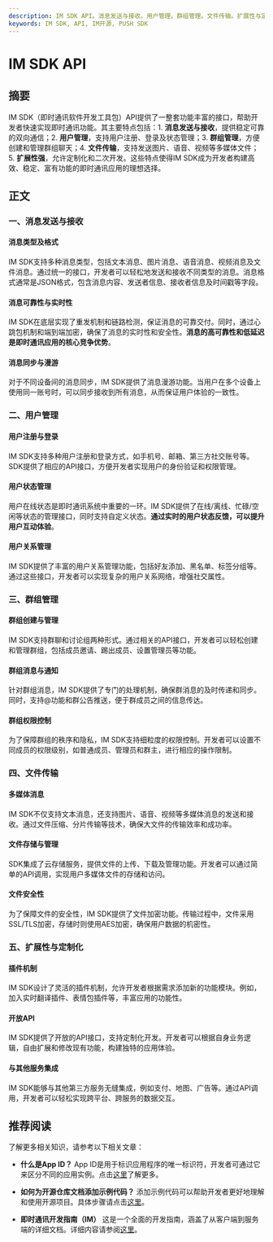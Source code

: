 ```yaml
---
description: IM SDK API。消息发送与接收。用户管理。群组管理。文件传输。扩展性与定制化。
keywords: IM SDK, API, IM开源, PUSH SDK
---
```

# IM SDK API

## 摘要

IM SDK（即时通讯软件开发工具包）API提供了一整套功能丰富的接口，帮助开发者快速实现即时通讯功能。其主要特点包括：1. **消息发送与接收**，提供稳定可靠的双向通信；2. **用户管理**，支持用户注册、登录及状态管理；3. **群组管理**，方便创建和管理群组聊天；4. **文件传输**，支持发送图片、语音、视频等多媒体文件；5. **扩展性强**，允许定制化和二次开发。这些特点使得IM SDK成为开发者构建高效、稳定、富有功能的即时通讯应用的理想选择。

## 正文

### 一、消息发送与接收

#### 消息类型及格式

IM SDK支持多种消息类型，包括文本消息、图片消息、语音消息、视频消息及文件消息。通过统一的接口，开发者可以轻松地发送和接收不同类型的消息。消息格式通常是JSON格式，包含消息内容、发送者信息、接收者信息及时间戳等字段。

#### 消息可靠性与实时性

IM SDK在底层实现了重发机制和链路检测，保证消息的可靠交付。同时，通过心跳包机制和端到端加密，确保了消息的实时性和安全性。**消息的高可靠性和低延迟是即时通讯应用的核心竞争优势**。

#### 消息同步与漫游

对于不同设备间的消息同步，IM SDK提供了消息漫游功能。当用户在多个设备上使用同一账号时，可以同步接收到所有消息，从而保证用户体验的一致性。

### 二、用户管理

#### 用户注册与登录

IM SDK支持多种用户注册和登录方式，如手机号、邮箱、第三方社交账号等。SDK提供了相应的API接口，方便开发者实现用户的身份验证和权限管理。

#### 用户状态管理

用户在线状态是即时通讯系统中重要的一环。IM SDK提供了在线/离线、忙碌/空闲等状态的管理接口，同时支持自定义状态。**通过实时的用户状态反馈，可以提升用户互动体验**。

#### 用户关系管理

IM SDK提供了丰富的用户关系管理功能，包括好友添加、黑名单、标签分组等。通过这些接口，开发者可以实现复杂的用户关系网络，增强社交属性。

### 三、群组管理

#### 群组创建与管理

IM SDK支持群聊和讨论组两种形式。通过相关的API接口，开发者可以轻松创建和管理群组，包括成员邀请、踢出成员、设置管理员等功能。

#### 群组消息与通知

针对群组消息，IM SDK提供了专门的处理机制，确保群消息的及时传递和同步。同时，支持@功能和群公告推送，便于群成员之间的信息传达。

#### 群组权限控制

为了保障群组的秩序和隐私，IM SDK支持细粒度的权限控制。开发者可以设置不同成员的权限级别，如普通成员、管理员和群主，进行相应的操作限制。

### 四、文件传输

#### 多媒体消息

IM SDK不仅支持文本消息，还支持图片、语音、视频等多媒体消息的发送和接收。通过文件压缩、分片传输等技术，确保大文件的传输效率和成功率。

#### 文件存储与管理

SDK集成了云存储服务，提供文件的上传、下载及管理功能。开发者可以通过简单的API调用，实现用户多媒体文件的存储和访问。

#### 文件安全性

为了保障文件的安全性，IM SDK提供了文件加密功能。传输过程中，文件采用SSL/TLS加密，存储时则使用AES加密，确保用户数据的机密性。

### 五、扩展性与定制化

#### 插件机制

IM SDK设计了灵活的插件机制，允许开发者根据需求添加新的功能模块。例如，加入实时翻译插件、表情包插件等，丰富应用的功能性。

#### 开放API

IM SDK提供了开放的API接口，支持定制化开发。开发者可以根据自身业务逻辑，自由扩展和修改现有功能，构建独特的应用体验。

#### 与其他服务集成

IM SDK能够与其他第三方服务无缝集成，例如支付、地图、广告等。通过API调用，开发者可以轻松实现跨平台、跨服务的数据交互。

## 推荐阅读

了解更多相关知识，请参考以下相关文章：

- **什么是App ID？**
  App ID是用于标识应用程序的唯一标识符，开发者可通过它来区分不同的应用实例。点击[这里](faq/what-is-app-id.html)了解更多。

- **如何为开源仓库文档添加示例代码？**
  添加示例代码可以帮助开发者更好地理解和使用开源项目。具体步骤请点击[这里](articles/product-and-technologies/how-to-add-code-snippets-to-gitbook-documents-for-open-source-projects.html)。

- **即时通讯开发指南（IM）**
  这是一个全面的开发指南，涵盖了从客户端到服务端的详细文档。详细内容请参阅[这里](../)。